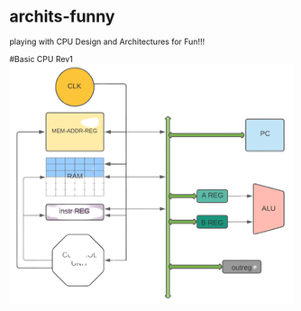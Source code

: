# archits-funny
playing with CPU Design and Architectures for Fun!!!

#Basic CPU Rev1 <br />
![git-small](https://github.com/bhatmahadev6/archits-funny/blob/main/CPU_rev1.png)
<br />
